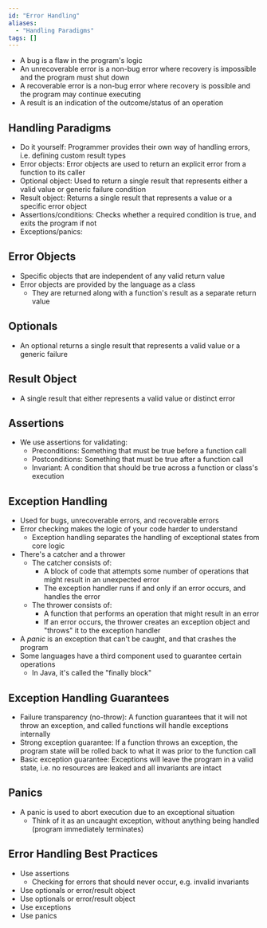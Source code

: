 ```yaml
---
id: "Error Handling"
aliases:
  - "Handling Paradigms"
tags: []
---
```


- A bug is a flaw in the program's logic
- An unrecoverable error is a non-bug error where recovery is impossible and the
  program must shut down
- A recoverable error is a non-bug error where recovery is possible and the
  program may continue executing
- A result is an indication of the outcome/status of an operation

## Handling Paradigms

- Do it yourself: Programmer provides their own way of handling errors, i.e.
  defining custom result types
- Error objects: Error objects are used to return an explicit error from a
  function to its caller
- Optional object: Used to return a single result that represents either a valid
  value or generic failure condition
- Result object: Returns a single result that represents a value or a specific
  error object
- Assertions/conditions: Checks whether a required condition is true, and exits
  the program if not
- Exceptions/panics:

## Error Objects

- Specific objects that are independent of any valid return value
- Error objects are provided by the language as a class
  - They are returned along with a function's result as a separate return value

## Optionals

- An optional returns a single result that represents a valid value or a generic
  failure

## Result Object

- A single result that either represents a valid value or distinct error

## Assertions

- We use assertions for validating:
  - Preconditions: Something that must be true before a function call
  - Postconditions: Something that must be true after a function call
  - Invariant: A condition that should be true across a function or class's
    execution

## Exception Handling

- Used for bugs, unrecoverable errors, and recoverable errors
- Error checking makes the logic of your code harder to understand
  - Exception handling separates the handling of exceptional states from core
    logic
- There's a catcher and a thrower
  - The catcher consists of:
    - A block of code that attempts some number of operations that might result
      in an unexpected error
    - The exception handler runs if and only if an error occurs, and handles the
      error
  - The thrower consists of:
    - A function that performs an operation that might result in an error
    - If an error occurs, the thrower creates an exception object and "throws"
      it to the exception handler
- A _panic_ is an exception that can't be caught, and that crashes the program
- Some languages have a third component used to guarantee certain operations
  - In Java, it's called the "finally block"

## Exception Handling Guarantees

- Failure transparency (no-throw): A function guarantees that it will not throw
  an exception, and called functions will handle exceptions internally
- Strong exception guarantee: If a function throws an exception, the program
  state will be rolled back to what it was prior to the function call
- Basic exception guarantee: Exceptions will leave the program in a valid state,
  i.e. no resources are leaked and all invariants are intact

## Panics

- A panic is used to abort execution due to an exceptional situation
  - Think of it as an uncaught exception, without anything being handled
    (program immediately terminates)

## Error Handling Best Practices

- Use assertions
  - Checking for errors that should never occur, e.g. invalid invariants
- Use optionals or error/result object
- Use optionals or error/result object
- Use exceptions
- Use panics
